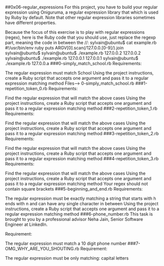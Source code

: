 ##0x06-regular_expressions
For this project, you have to build your regular expression using Oniguruma, a regular expression library that which is used by Ruby by default. Note that other regular expression libraries sometimes have different properties.

Because the focus of this exercise is to play with regular expressions (regex), here is the Ruby code that you should use, just replace the regexp part, meaning the code in between the //:
sylvain@ubuntu$ cat example.rb
#!/usr/bin/env ruby
puts ARGV[0].scan(/127.0.0.[0-9]/).join
sylvain@ubuntu$
sylvain@ubuntu$ ./example.rb 127.0.0.2
127.0.0.2
sylvain@ubuntu$ ./example.rb 127.0.0.1
127.0.0.1
sylvain@ubuntu$ ./example.rb 127.0.0.a
###0-simply_match_school.rb
Requirements:

The regular expression must match School
Using the project instructions, create a Ruby script that accepts one argument and pass it to a regular expression matching method
Files--> 0-simply_match_school.rb
###1-repetition_token_0.rb
Requirements:

Find the regular expression that will match the above cases
Using the project instructions, create a Ruby script that accepts one argument and pass it to a regular expression matching method
###2-repetition_token_1.rb
Requirements:

Find the regular expression that will match the above cases
Using the project instructions, create a Ruby script that accepts one argument and pass it to a regular expression matching method
###3-repetition_token_2.rb
Requirements:

Find the regular expression that will match the above cases
Using the project instructions, create a Ruby script that accepts one argument and pass it to a regular expression matching method
###4-repetition_token_3.rb
Requirements:

Find the regular expression that will match the above cases
Using the project instructions, create a Ruby script that accepts one argument and pass it to a regular expression matching method
Your regex should not contain square brackets
###5-beginning_and_end.rb
Requirements:

The regular expression must be exactly matching a string that starts with h ends with n and can have any single character in between
Using the project instructions, create a Ruby script that accepts one argument and pass it to a regular expression matching method
###6-phone_number.rb
This task is brought to you by a professional advisor Neha Jain, Senior Software Engineer at LinkedIn.

Requirement:

The regular expression must match a 10 digit phone number
###7-OMG_WHY_ARE_YOU_SHOUTING.rb
Requirement:

The regular expression must be only matching: capital letters

